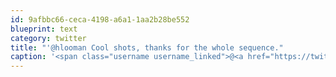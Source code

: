 ```yaml
---
id: 9afbbc66-ceca-4198-a6a1-1aa2b28be552
blueprint: text
category: twitter
title: "'@hlooman Cool shots, thanks for the whole sequence."
caption: '<span class="username username_linked">@<a href="https://twitter.com/hlooman" title="Hans™ ⚡">hlooman</a></span> Cool shots, thanks for the whole sequence.'
---
```

